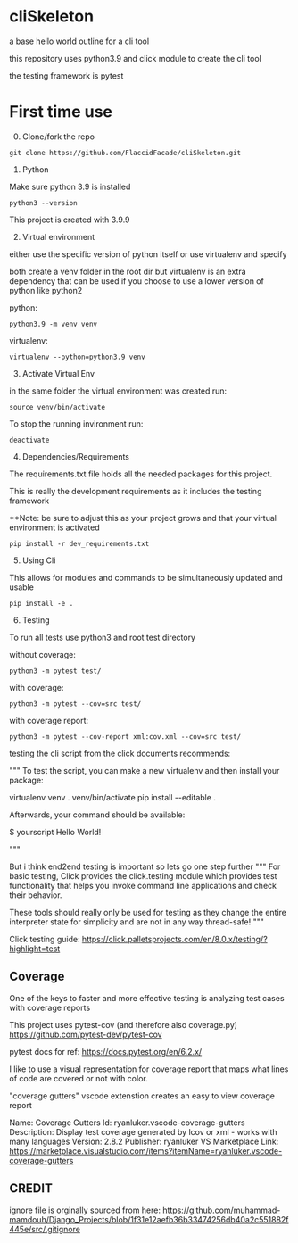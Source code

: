 # cliSkeleton
a base hello world outline for a cli tool

this repository uses python3.9 and click module to create 
the cli tool

the testing framework is pytest

# First time use
0) Clone/fork the repo

```
git clone https://github.com/FlaccidFacade/cliSkeleton.git
```


1) Python

 Make sure python 3.9 is installed

```
python3 --version
```

 This project is created with 3.9.9

2) Virtual environment

 either use the specific version of python itself
 or use virtualenv and specify

 both create a venv folder in the root dir but
 virtualenv is an extra dependency that can be used if
 you choose to use a lower version of python like python2

 python:

```
python3.9 -m venv venv
```

 virtualenv:

```
virtualenv --python=python3.9 venv
``` 

3) Activate Virtual Env

 in the same folder the virtual environment was created run:

```
source venv/bin/activate
```

 To stop the running invironment run:

```
deactivate
```

4) Dependencies/Requirements

 The requirements.txt file holds all the needed 
 packages for this project. 
 
 This is really the development requirements as it includes 
 the testing framework

  **Note: be sure to adjust this as your project grows 
  and that your virtual environment is activated

```
pip install -r dev_requirements.txt
```

5) Using Cli

 This allows for modules and commands to be simultaneously
 updated and usable

```
pip install -e .
```

 
6) Testing


 To run all tests use python3 and root test directory

 without coverage:

```
python3 -m pytest test/
```

 with coverage:

```
python3 -m pytest --cov=src test/
```

 with coverage report:

```
python3 -m pytest --cov-report xml:cov.xml --cov=src test/
```

testing the cli script from the click documents recommends:

"""
To test the script, you can make a new virtualenv and then install your package:

virtualenv venv
. venv/bin/activate
pip install --editable .

Afterwards, your command should be available:

$ yourscript
Hello World!

"""

But i think end2end testing is important so lets go one step further
"""
For basic testing, Click provides the click.testing module which provides test functionality that helps you invoke command line applications and check their behavior.

These tools should really only be used for testing as they change the entire interpreter state for simplicity and are not in any way thread-safe!
"""

Click testing guide: https://click.palletsprojects.com/en/8.0.x/testing/?highlight=test


## Coverage

One of the keys to faster and more effective testing is
analyzing test cases with coverage reports

This project uses pytest-cov (and therefore also coverage.py)
https://github.com/pytest-dev/pytest-cov

pytest docs for ref:
https://docs.pytest.org/en/6.2.x/

I like to use a visual representation for coverage report that
maps what lines of code are covered or not with color.

"coverage gutters" vscode extenstion creates an easy to view coverage report

Name: Coverage Gutters
Id: ryanluker.vscode-coverage-gutters
Description: Display test coverage generated by lcov or xml - works with many languages
Version: 2.8.2
Publisher: ryanluker
VS Marketplace Link: https://marketplace.visualstudio.com/items?itemName=ryanluker.vscode-coverage-gutters


## CREDIT
ignore file is orginally sourced from here: 
https://github.com/muhammad-mamdouh/Django_Projects/blob/1f31e12aefb36b33474256db40a2c551882f445e/src/.gitignore
